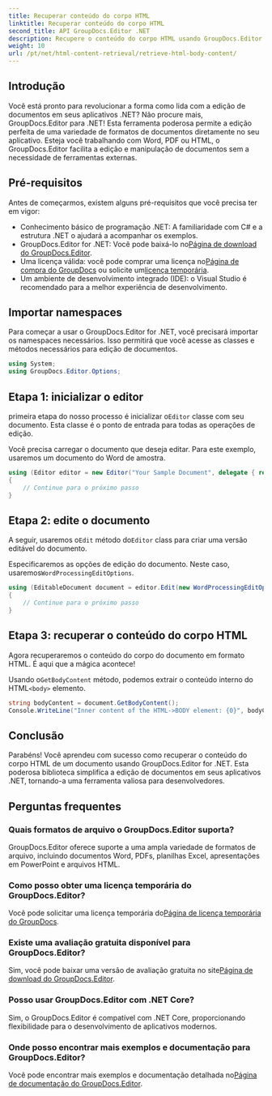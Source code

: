 ```yaml
---
title: Recuperar conteúdo do corpo HTML
linktitle: Recuperar conteúdo do corpo HTML
second_title: API GroupDocs.Editor .NET
description: Recupere o conteúdo do corpo HTML usando GroupDocs.Editor for .NET com nosso guia passo a passo. Aprimore seus aplicativos .NET sem esforço.
weight: 10
url: /pt/net/html-content-retrieval/retrieve-html-body-content/
---
```

## Introdução
Você está pronto para revolucionar a forma como lida com a edição de documentos em seus aplicativos .NET? Não procure mais, GroupDocs.Editor para .NET! Esta ferramenta poderosa permite a edição perfeita de uma variedade de formatos de documentos diretamente no seu aplicativo. Esteja você trabalhando com Word, PDF ou HTML, o GroupDocs.Editor facilita a edição e manipulação de documentos sem a necessidade de ferramentas externas.
## Pré-requisitos
Antes de começarmos, existem alguns pré-requisitos que você precisa ter em vigor:
- Conhecimento básico de programação .NET: A familiaridade com C# e a estrutura .NET o ajudará a acompanhar os exemplos.
-  GroupDocs.Editor for .NET: Você pode baixá-lo no[Página de download do GroupDocs.Editor](https://releases.groupdocs.com/editor/net/).
-  Uma licença válida: você pode comprar uma licença no[Página de compra do GroupDocs](https://purchase.groupdocs.com/buy) ou solicite um[licença temporária](https://purchase.groupdocs.com/temporary-license/).
- Um ambiente de desenvolvimento integrado (IDE): o Visual Studio é recomendado para a melhor experiência de desenvolvimento.
## Importar namespaces
Para começar a usar o GroupDocs.Editor for .NET, você precisará importar os namespaces necessários. Isso permitirá que você acesse as classes e métodos necessários para edição de documentos.
```csharp
using System;
using GroupDocs.Editor.Options;
```
## Etapa 1: inicializar o editor
 primeira etapa do nosso processo é inicializar o`Editor` classe com seu documento. Esta classe é o ponto de entrada para todas as operações de edição.

Você precisa carregar o documento que deseja editar. Para este exemplo, usaremos um documento do Word de amostra.
```csharp
using (Editor editor = new Editor("Your Sample Document", delegate { return new WordProcessingLoadOptions(); }))
{
    // Continue para o próximo passo
}
```
## Etapa 2: edite o documento
 A seguir, usaremos o`Edit` método do`Editor` class para criar uma versão editável do documento.

 Especificaremos as opções de edição do documento. Neste caso, usaremos`WordProcessingEditOptions`.
```csharp
using (EditableDocument document = editor.Edit(new WordProcessingEditOptions()))
{
    // Continue para o próximo passo
}
```
## Etapa 3: recuperar o conteúdo do corpo HTML
Agora recuperaremos o conteúdo do corpo do documento em formato HTML. É aqui que a mágica acontece!

 Usando o`GetBodyContent` método, podemos extrair o conteúdo interno do HTML`<body>` elemento.
```csharp
string bodyContent = document.GetBodyContent();
Console.WriteLine("Inner content of the HTML->BODY element: {0}", bodyContent);
```

## Conclusão
Parabéns! Você aprendeu com sucesso como recuperar o conteúdo do corpo HTML de um documento usando GroupDocs.Editor for .NET. Esta poderosa biblioteca simplifica a edição de documentos em seus aplicativos .NET, tornando-a uma ferramenta valiosa para desenvolvedores.
## Perguntas frequentes
### Quais formatos de arquivo o GroupDocs.Editor suporta?
GroupDocs.Editor oferece suporte a uma ampla variedade de formatos de arquivo, incluindo documentos Word, PDFs, planilhas Excel, apresentações em PowerPoint e arquivos HTML.
### Como posso obter uma licença temporária do GroupDocs.Editor?
 Você pode solicitar uma licença temporária do[Página de licença temporária do GroupDocs](https://purchase.groupdocs.com/temporary-license/).
### Existe uma avaliação gratuita disponível para GroupDocs.Editor?
 Sim, você pode baixar uma versão de avaliação gratuita no site[Página de download do GroupDocs.Editor](https://releases.groupdocs.com/).
### Posso usar GroupDocs.Editor com .NET Core?
Sim, o GroupDocs.Editor é compatível com .NET Core, proporcionando flexibilidade para o desenvolvimento de aplicativos modernos.
### Onde posso encontrar mais exemplos e documentação para GroupDocs.Editor?
 Você pode encontrar mais exemplos e documentação detalhada no[Página de documentação do GroupDocs.Editor](https://tutorials.groupdocs.com/editor/net/).